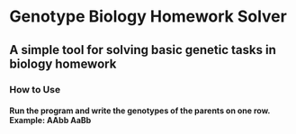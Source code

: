 # Genotype Biology Homework Solver
## A simple tool for solving basic genetic tasks in biology homework
### How to Use
#### Run the program and write the genotypes of the parents on one row. Example: AAbb AaBb
